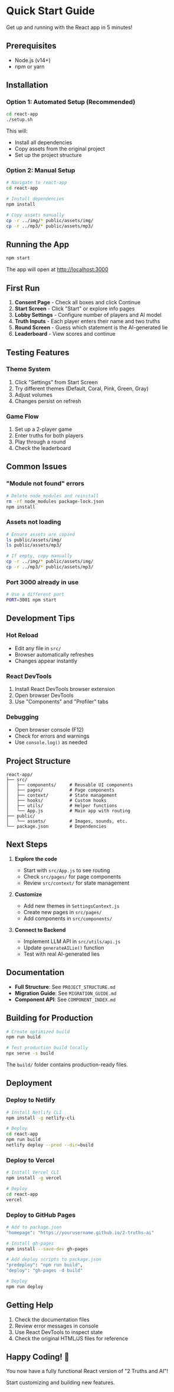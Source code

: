 # Quick Start Guide

Get up and running with the React app in 5 minutes!

## Prerequisites

- Node.js (v14+)
- npm or yarn

## Installation

### Option 1: Automated Setup (Recommended)

```bash
cd react-app
./setup.sh
```

This will:
- Install all dependencies
- Copy assets from the original project
- Set up the project structure

### Option 2: Manual Setup

```bash
# Navigate to react-app
cd react-app

# Install dependencies
npm install

# Copy assets manually
cp -r ../img/* public/assets/img/
cp -r ../mp3/* public/assets/mp3/
```

## Running the App

```bash
npm start
```

The app will open at [http://localhost:3000](http://localhost:3000)

## First Run

1. **Consent Page** - Check all boxes and click Continue
2. **Start Screen** - Click "Start" or explore info pages
3. **Lobby Settings** - Configure number of players and AI model
4. **Truth Inputs** - Each player enters their name and two truths
5. **Round Screen** - Guess which statement is the AI-generated lie
6. **Leaderboard** - View scores and continue

## Testing Features

### Theme System
1. Click "Settings" from Start Screen
2. Try different themes (Default, Coral, Pink, Green, Gray)
3. Adjust volumes
4. Changes persist on refresh

### Game Flow
1. Set up a 2-player game
2. Enter truths for both players
3. Play through a round
4. Check the leaderboard

## Common Issues

### "Module not found" errors
```bash
# Delete node_modules and reinstall
rm -rf node_modules package-lock.json
npm install
```

### Assets not loading
```bash
# Ensure assets are copied
ls public/assets/img/
ls public/assets/mp3/

# If empty, copy manually
cp -r ../img/* public/assets/img/
cp -r ../mp3/* public/assets/mp3/
```

### Port 3000 already in use
```bash
# Use a different port
PORT=3001 npm start
```

## Development Tips

### Hot Reload
- Edit any file in `src/`
- Browser automatically refreshes
- Changes appear instantly

### React DevTools
1. Install React DevTools browser extension
2. Open browser DevTools
3. Use "Components" and "Profiler" tabs

### Debugging
- Open browser console (F12)
- Check for errors and warnings
- Use `console.log()` as needed

## Project Structure

```
react-app/
├── src/
│   ├── components/     # Reusable UI components
│   ├── pages/          # Page components
│   ├── context/        # State management
│   ├── hooks/          # Custom hooks
│   ├── utils/          # Helper functions
│   └── App.js          # Main app with routing
├── public/
│   └── assets/         # Images, sounds, etc.
└── package.json        # Dependencies
```

## Next Steps

1. **Explore the code**
   - Start with `src/App.js` to see routing
   - Check `src/pages/` for page components
   - Review `src/context/` for state management

2. **Customize**
   - Add new themes in `SettingsContext.js`
   - Create new pages in `src/pages/`
   - Add components in `src/components/`

3. **Connect to Backend**
   - Implement LLM API in `src/utils/api.js`
   - Update `generateAILie()` function
   - Test with real AI-generated lies

## Documentation

- **Full Structure**: See `PROJECT_STRUCTURE.md`
- **Migration Guide**: See `MIGRATION_GUIDE.md`
- **Component API**: See `COMPONENT_INDEX.md`

## Building for Production

```bash
# Create optimized build
npm run build

# Test production build locally
npx serve -s build
```

The `build/` folder contains production-ready files.

## Deployment

### Deploy to Netlify
```bash
# Install Netlify CLI
npm install -g netlify-cli

# Deploy
cd react-app
npm run build
netlify deploy --prod --dir=build
```

### Deploy to Vercel
```bash
# Install Vercel CLI
npm install -g vercel

# Deploy
cd react-app
vercel
```

### Deploy to GitHub Pages
```bash
# Add to package.json
"homepage": "https://yourusername.github.io/2-truths-ai"

# Install gh-pages
npm install --save-dev gh-pages

# Add deploy scripts to package.json
"predeploy": "npm run build",
"deploy": "gh-pages -d build"

# Deploy
npm run deploy
```

## Getting Help

1. Check the documentation files
2. Review error messages in console
3. Use React DevTools to inspect state
4. Check the original HTML/JS files for reference

## Happy Coding! 🚀

You now have a fully functional React version of "2 Truths and AI"!

Start customizing and building new features.
